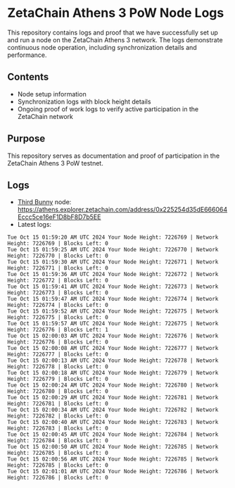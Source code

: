 # ZetaChain Athens 3 PoW Node Logs
This repository contains logs and proof that we have successfully set up and run a node on the ZetaChain Athens 3 network. The logs demonstrate continuous node operation, including synchronization details and performance.

## Contents
- Node setup information
- Synchronization logs with block height details
- Ongoing proof of work logs to verify active participation in the ZetaChain network

## Purpose
This repository serves as documentation and proof of participation in the ZetaChain Athens 3 PoW testnet.

## Logs

- [Third Bunny](https://thirdbunny.xyz/) node: https://athens.explorer.zetachain.com/address/0x225254d35dE666064Eccc5ce16eF1D8bF8D7b5EE
- Latest logs:
```
Tue Oct 15 01:59:20 AM UTC 2024 Your Node Height: 7226769 | Network Height: 7226769 | Blocks Left: 0
Tue Oct 15 01:59:25 AM UTC 2024 Your Node Height: 7226770 | Network Height: 7226770 | Blocks Left: 0
Tue Oct 15 01:59:30 AM UTC 2024 Your Node Height: 7226771 | Network Height: 7226771 | Blocks Left: 0
Tue Oct 15 01:59:36 AM UTC 2024 Your Node Height: 7226772 | Network Height: 7226772 | Blocks Left: 0
Tue Oct 15 01:59:41 AM UTC 2024 Your Node Height: 7226773 | Network Height: 7226773 | Blocks Left: 0
Tue Oct 15 01:59:47 AM UTC 2024 Your Node Height: 7226774 | Network Height: 7226774 | Blocks Left: 0
Tue Oct 15 01:59:52 AM UTC 2024 Your Node Height: 7226775 | Network Height: 7226775 | Blocks Left: 0
Tue Oct 15 01:59:57 AM UTC 2024 Your Node Height: 7226775 | Network Height: 7226776 | Blocks Left: 1
Tue Oct 15 02:00:03 AM UTC 2024 Your Node Height: 7226776 | Network Height: 7226776 | Blocks Left: 0
Tue Oct 15 02:00:08 AM UTC 2024 Your Node Height: 7226777 | Network Height: 7226777 | Blocks Left: 0
Tue Oct 15 02:00:13 AM UTC 2024 Your Node Height: 7226778 | Network Height: 7226778 | Blocks Left: 0
Tue Oct 15 02:00:18 AM UTC 2024 Your Node Height: 7226779 | Network Height: 7226779 | Blocks Left: 0
Tue Oct 15 02:00:24 AM UTC 2024 Your Node Height: 7226780 | Network Height: 7226780 | Blocks Left: 0
Tue Oct 15 02:00:29 AM UTC 2024 Your Node Height: 7226781 | Network Height: 7226781 | Blocks Left: 0
Tue Oct 15 02:00:34 AM UTC 2024 Your Node Height: 7226782 | Network Height: 7226782 | Blocks Left: 0
Tue Oct 15 02:00:40 AM UTC 2024 Your Node Height: 7226783 | Network Height: 7226783 | Blocks Left: 0
Tue Oct 15 02:00:45 AM UTC 2024 Your Node Height: 7226784 | Network Height: 7226784 | Blocks Left: 0
Tue Oct 15 02:00:50 AM UTC 2024 Your Node Height: 7226785 | Network Height: 7226785 | Blocks Left: 0
Tue Oct 15 02:00:56 AM UTC 2024 Your Node Height: 7226785 | Network Height: 7226785 | Blocks Left: 0
Tue Oct 15 02:01:01 AM UTC 2024 Your Node Height: 7226786 | Network Height: 7226786 | Blocks Left: 0
```
